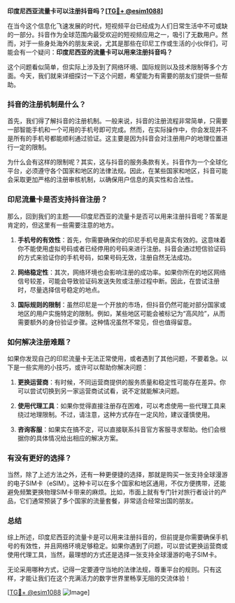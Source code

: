**印度尼西亚流量卡可以注册抖音吗？[[TG💪+ @esim1088](https://t.me/s/esim1088)]**

在当今这个信息化飞速发展的时代，短视频平台已经成为人们日常生活中不可或缺的一部分。抖音作为全球范围内最受欢迎的短视频应用之一，吸引了无数用户。然而，对于一些身处海外的朋友来说，尤其是那些在印尼工作或生活的小伙伴们，可能会有一个疑问：**印度尼西亚的流量卡可以用来注册抖音吗？**

这个问题看似简单，但实际上涉及到了网络环境、国际规则以及技术限制等多个方面。今天，我们就来详细探讨一下这个问题，希望能为有需要的朋友们提供一些帮助。

### 抖音的注册机制是什么？

首先，我们得了解抖音的注册机制。一般来说，抖音的注册流程非常简单，只需要一部智能手机和一个可用的手机号即可完成。然而，在实际操作中，你会发现并不是所有的手机号都能顺利通过验证。这主要是因为抖音会对注册用户的地理位置进行一定的限制。

为什么会有这样的限制呢？其实，这与抖音的服务条款有关。抖音作为一个全球化平台，必须遵守各个国家和地区的法律法规。因此，在某些国家和地区，抖音可能会采取更加严格的注册审核机制，以确保用户信息的真实性和合法性。

### 印尼流量卡是否支持抖音注册？

那么，回到我们的主题——印度尼西亚的流量卡是否可以用来注册抖音呢？答案是肯定的，但这里有一些需要注意的地方。

1. **手机号的有效性**：首先，你需要确保你的印尼手机号是真实有效的。这意味着你不能使用虚拟号码或者已经停用的号码来进行注册。抖音会通过短信验证码的方式来验证你的手机号码，如果号码无效，注册自然无法成功。

2. **网络稳定性**：其次，网络环境也会影响注册的成功率。如果你所在的地区网络信号较差，可能会导致验证码发送失败或注册过程中断。因此，在尝试注册时，尽量选择信号稳定的地点。

3. **国际规则的限制**：虽然印尼是一个开放的市场，但抖音仍然可能对部分国家或地区的用户实施特定的限制。例如，某些地区可能会被标记为“高风险”，从而需要额外的身份验证步骤。这种情况虽然不常见，但也值得留意。

### 如何解决注册难题？

如果你发现自己的印尼流量卡无法正常使用，或者遇到了其他问题，不要着急。以下是一些实用的小技巧，或许可以帮助你解决问题：

1. **更换运营商**：有时候，不同运营商提供的服务质量和稳定性可能存在差异。你可以尝试切换到另一家运营商试试看，说不定就能解决问题。

2. **使用代理工具**：如果你觉得直接注册存在困难，可以考虑使用一些代理工具来绕过地理限制。不过，请注意，这种方式存在一定风险，建议谨慎使用。

3. **咨询客服**：如果实在搞不定，可以直接联系抖音官方客服寻求帮助。他们会根据你的具体情况给出相应的解决方案。

### 有没有更好的选择？

当然，除了上述方法之外，还有一种更便捷的选择，那就是购买一张支持全球漫游的电子SIM卡（eSIM）。这种卡可以在多个国家和地区通用，不仅方便携带，还能避免频繁更换物理SIM卡带来的麻烦。比如，市面上就有专门针对旅行者设计的产品，它们通常预装了多个国家的流量套餐，非常适合经常出国的朋友。

### 总结

综上所述，印度尼西亚的流量卡是可以用来注册抖音的，但前提是你需要确保手机号的有效性，并且网络环境足够稳定。如果你遇到了问题，可以尝试更换运营商或使用代理工具，当然，最理想的方式还是选择一张支持全球漫游的电子SIM卡。

无论采用哪种方式，记得一定要遵守当地的法律法规，尊重平台的规则。只有这样，才能让我们在这个充满活力的数字世界里畅享无阻的交流体验！

[[TG💪+ @esim1088](https://t.me/s/esim1088) ![Image](https://i.postimg.cc/4NQfJmqS/Snipaste-2025-05-13-00-14-12.png)]